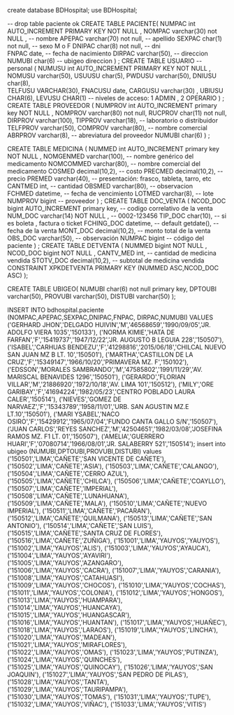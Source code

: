 create database BDHospital;
use BDHospital;

-- drop table paciente	ok
CREATE TABLE PACIENTE(
	NUMPAC		int AUTO_INCREMENT PRIMARY KEY NOT NULL ,
	NOMPAC		varchar(30) not NULL ,		-- nombre
	APEPAC		varchar(70) not null,		-- apellido
	SEXPAC		char(1) not null,		-- sexo	M o F
	DNIPAC		char(8) not null,		-- dni	
	FNPAC		date,				-- fecha de nacimiento
	DIRPAC		varchar(50),  			-- direccion
	NUMUBI		char(6)				-- ubigeo direccion	
)
;
CREATE TABLE USUARIO		-- personal
(
	NUMUSU			int AUTO_INCREMENT PRIMARY KEY NOT NULL ,
	NOMUSU			varchar(50),
	USUUSU			char(5),
	PWDUSU			varchar(50),
	DNIUSU			char(8),	
	TELFUSU			VARCHAR(30),
	FNACUSU			date,
	CARGUSU			varchar(30) ,
	UBIUSU			CHAR(6),
	LEVUSU			CHAR(1)		-- niveles de acceso: 1 ADMIN , 2 OPERARIO
)
;
CREATE TABLE PROVEEDOR
(
	NUMPROV		int AUTO_INCREMENT primary key NOT NULL ,
	NOMPROV		varchar(80) not null,
	RUCPROV		char(11) not null,
	DIRPROV		varchar(100),
	TIPPROV		varchar(18),		-- laboratorio o distribuidor
	TELFPROV	varchar(50),
	COMPROV		varchar(80),		-- nombre comercial
	ABRPROV		varchar(8),		-- abreviatura del proveedor
	NUMUBI		char(6)
)
;

CREATE TABLE MEDICINA
(
	NUMMED		int AUTO_INCREMENT primary key  NOT NULL ,
	NOMGENMED	varchar(100),		-- nombre genérico del medicamento
	NOMCOMMED	varchar(80),		-- nombre comercial del medicamento
	COSMED		decimal(10,2),		-- costo
	PRECMED		decimal(10,2),		-- precio 
	PREMED		varchar(40),		-- presentación: frasco, tableta, tarro, etc
	CANTMED		int,			-- cantidad
	OBSMED		varchar(80),		-- observacion		
	FCHMED		datetime,		-- fecha de vencimiento 
	LOTMED		varchar(8),		-- lote
	NUMPROV		bigint			-- proveedor
)
;
CREATE TABLE DOC_VENTA
(
	NCOD_DOC	bigint AUTO_INCREMENT primary key,			-- codigo correlativo de la venta
	NUM_DOC		varchar(14) NOT NULL ,			-- 0002-123456
	TIP_DOC		char(10),				-- si es boleta , factura o ticket
	FCHING_DOC	datetime,		-- default getdate(),	-- fecha de la venta
	MONT_DOC	decimal(10,2),				-- monto total de la venta
	OBS_DOC		varchar(50),				-- observación
	NUMPAC		bigint					-- código del paciente
)
;
CREATE TABLE DETVENTA
(
	NUMMED		bigint  NOT NULL ,
	NCOD_DOC	bigint  NOT NULL ,
	CANTV_MED	int,					-- cantidad de medicina vendida
	STOTV_DOC	decimal(10,2),				-- subtotal de medicina vendida
	CONSTRAINT  XPKDETVENTA PRIMARY KEY (NUMMED  ASC,NCOD_DOC  ASC)
);

CREATE TABLE UBIGEO(
	NUMUBI		char(6) not null primary key,
	DPTOUBI		varchar(50),
	PROVUBI		varchar(50),
	DISTUBI		varchar(50)
);

INSERT INTO bdhospital.paciente (NOMPAC,APEPAC,SEXPAC,DNIPAC,FNPAC,	DIRPAC,NUMUBI) VALUES
('GERHARD JHON','DELGADO HUIVIN','M','46568659','1990/09/05','JR. ADOLFO VIERA 1035','150133'),
('NORMA KIMIE','HATA DE FARFAN','F','15419737','1947/12/22','JR. AUGUSTO B LEGUIA 228','150507'),
('ISABEL','CARHUAS BENDEZU','F','41298816','2015/06/18','CHILCAL NUEVO SAN JUAN MZ B LT. 10','150501'),
('MARTHA','CASTILLON DE LA CRUZ','F','15349147','1966/10/20','PRIMAVERA MZ. F','150102'),
('EDSSON','MORALES SAMBRANDO','M','47585802','1991/11/29','AV. MARISCAL BENAVIDES 1296','150501'),
('GERARDO','FLORIAN VILLAR','M','21886920','1972/10/18','AV. LIMA 101','150512'),
('MILY','ORE GARIBAY','F','41694224','1982/05/23','CENTRO POBLADO LAURA CALER','150514'),
('NIEVES','GOMEZ DE NARVAEZ','F','15343789','1958/11/01','URB. SAN AGUSTIN MZ.E LT.10','150501'),
('MARI YSABEL','NACO OSIRO','F','15429912','1965/07/04','FUNDO CANTA GALLO S/N','150507'),
('JUAN CARLOS','REYES SANCHEZ','M','42504651','1982/03/08','JOSEFINA RAMOS MZ. F1 LT. 01','150507'),
('AMELIA','GUERRERO HUARI','F','07080714','1966/08/01','JR. SALABERRY 521','150514');
insert into ubigeo (NUMUBI,DPTOUBI,PROVUBI,DISTUBI) values 
('150501','LIMA','CAÑETE','SAN VICENTE DE CAÑETE'),
('150502','LIMA','CAÑETE','ASIA'),
('150503','LIMA','CAÑETE','CALANGO'),
('150504','LIMA','CAÑETE','CERRO AZUL'),
('150505','LIMA','CAÑETE','CHILCA'),
('150506','LIMA','CAÑETE','COAYLLO'),
('150507','LIMA','CAÑETE','IMPERIAL'),
('150508','LIMA','CAÑETE','LUNAHUANA'),
('150509','LIMA','CAÑETE','MALA'),
('150510','LIMA','CAÑETE','NUEVO IMPERIAL'),
('150511','LIMA','CAÑETE','PACARAN'),
('150512','LIMA','CAÑETE','QUILMANA'),
('150513','LIMA','CAÑETE','SAN ANTONIO'),
('150514','LIMA','CAÑETE','SAN LUIS'),
('150515','LIMA','CAÑETE','SANTA CRUZ DE FLORES'),
('150516','LIMA','CAÑETE','ZUÑIGA'),
('151001','LIMA','YAUYOS','YAUYOS'),
('151002','LIMA','YAUYOS','ALIS'),
('151003','LIMA','YAUYOS','AYAUCA'),
('151004','LIMA','YAUYOS','AYAVIRI'),
('151005','LIMA','YAUYOS','AZANGARO'),
('151006','LIMA','YAUYOS','CACRA'),
('151007','LIMA','YAUYOS','CARANIA'),
('151008','LIMA','YAUYOS','CATAHUASI'),
('151009','LIMA','YAUYOS','CHOCOS'),
('151010','LIMA','YAUYOS','COCHAS'),
('151011','LIMA','YAUYOS','COLONIA'),
('151012','LIMA','YAUYOS','HONGOS'),
('151013','LIMA','YAUYOS','HUAMPARA'),
('151014','LIMA','YAUYOS','HUANCAYA'),
('151015','LIMA','YAUYOS','HUANGASCAR'),
('151016','LIMA','YAUYOS','HUANTAN'),
('151017','LIMA','YAUYOS','HUAÑEC'),
('151018','LIMA','YAUYOS','LARAOS'),
('151019','LIMA','YAUYOS','LINCHA'),
('151020','LIMA','YAUYOS','MADEAN'),
('151021','LIMA','YAUYOS','MIRAFLORES'),
('151022','LIMA','YAUYOS','OMAS'),
('151023','LIMA','YAUYOS','PUTINZA'),
('151024','LIMA','YAUYOS','QUINCHES'),
('151025','LIMA','YAUYOS','QUINOCAY'),
('151026','LIMA','YAUYOS','SAN JOAQUIN'),
('151027','LIMA','YAUYOS','SAN PEDRO DE PILAS'),
('151028','LIMA','YAUYOS','TANTA'),
('151029','LIMA','YAUYOS','TAURIPAMPA'),
('151030','LIMA','YAUYOS','TOMAS'),
('151031','LIMA','YAUYOS','TUPE'),
('151032','LIMA','YAUYOS','VIÑAC'),
('151033','LIMA','YAUYOS','VITIS')


